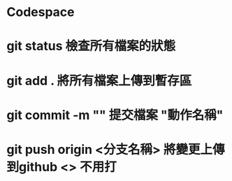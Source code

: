 # Codespace
# git status 檢查所有檔案的狀態
# git add . 將所有檔案上傳到暫存區
# git commit -m "" 提交檔案 "動作名稱"
# git push origin <分支名稱> 將變更上傳到github <> 不用打